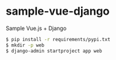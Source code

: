 # sample-vue-django
Sample Vue.js + Django


~~~bash
$ pip install -r requirements/pypi.txt
$ mkdir -p web
$ django-admin startproject app web
~~~
